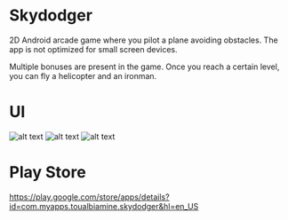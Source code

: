 # Skydodger

2D Android arcade game where you pilot a plane avoiding obstacles. The app is not optimized for small screen devices. 

Multiple bonuses are present in the game. Once you reach a certain level, you can fly a helicopter and an ironman. 

# UI

![alt text](https://lh3.googleusercontent.com/nCDWDqAvxJ8WM_LlKPQCAgoVWy0Vm690Jbg2Gc6KsO80fUKTDcPhGBZ7gDRHsxNduWZe=w2560-h1220-rw)
![alt text](http://url/to/img.png)
![alt text](http://url/to/img.png)


# Play Store

https://play.google.com/store/apps/details?id=com.myapps.toualbiamine.skydodger&hl=en_US
